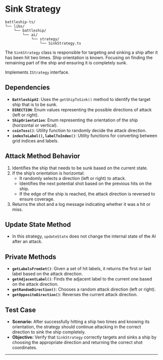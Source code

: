 # Sink Strategy

```plaintext
battleship-ts/
└── libs/
    └── battleship/
        └── ai/
            └── strategy/
                └── SinkStrategy.ts
```

The `SinkStrategy` class is responsible for targeting and sinking a ship after it has been hit two times. Ship orientation is known. Focusing on finding the remaining part of the ship and ensuring it is completely sunk.

Implements `IStrategy` interface.

## **Dependencies**
- **`BattleshipAI`**: Uses the `getShipToSink()` method to identify the target ship that is to be sunk.
- **`DIRECTION`**: Enum values representing the possible directions of attack (left or right).
- **`ShipOrientation`**: Enum representing the orientation of the ship (horizontal or vertical).
- **`coinToss()`**: Utility function to randomly decide the attack direction.
- **`indexToLabel()`, `labelToIndex()`**: Utility functions for converting between grid indices and labels.

## **Attack Method Behavior**
1. Identifies the ship that needs to be sunk based on the current state.
2. If the ship’s orientation is horizontal:
   - It randomly selects a direction (left or right) to attack.
   - Identifies the next potential shot based on the previous hits on the ship.
   - If the edge of the ship is reached, the attack direction is reversed to ensure coverage.
3. Returns the shot and a log message indicating whether it was a hit or miss.

## **Update State Method**
- In this strategy, `updateState` does not change the internal state of the AI after an attack.

## **Private Methods**
- **`getLabelsFromSet()`**: Given a set of hit labels, it returns the first or last label based on the attack direction.
- **`getAdjacentLabel()`**: Finds the adjacent label to the current one based on the attack direction.
- **`getRandomDirection()`**: Chooses a random attack direction (left or right).
- **`getOppositeDirection()`**: Reverses the current attack direction.

## **Test Case**
- **Scenario:** After successfully hitting a ship two times and knowing its orientation, the strategy should continue attacking in the correct direction to sink the ship completely.
- **Objective:** Verify that `SinkStrategy` correctly targets and sinks a ship by choosing the appropriate direction and returning the correct shot coordinates.

---
